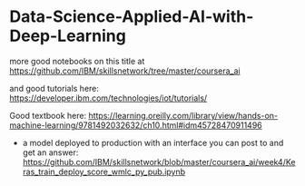 # Data-Science-Applied-AI-with-Deep-Learning

more good notebooks on this title at https://github.com/IBM/skillsnetwork/tree/master/coursera_ai

and good tutorials here: https://developer.ibm.com/technologies/iot/tutorials/

Good textbook here: https://learning.oreilly.com/library/view/hands-on-machine-learning/9781492032632/ch10.html#idm45728470911496


 * a model deployed to production with an interface you can post to and get an answer:
 https://github.com/IBM/skillsnetwork/blob/master/coursera_ai/week4/Keras_train_deploy_score_wmlc_py_pub.ipynb
 
